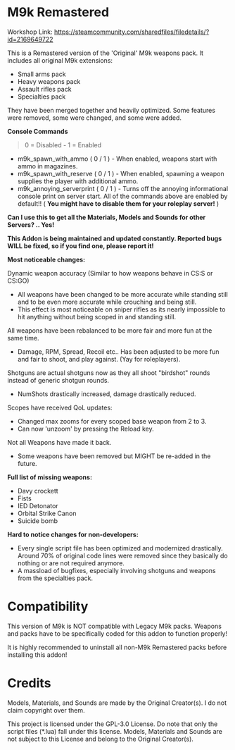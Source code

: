 # M9k Remastered

Workshop Link: https://steamcommunity.com/sharedfiles/filedetails/?id=2169649722

This is a Remastered version of the 'Original' M9k weapons pack.
It includes all original M9k extensions:
 * Small arms pack
 * Heavy weapons pack
 * Assault rifles pack
 * Specialties pack

They have been merged together and heavily optimized. Some features were removed, some were changed, and some were added.

**Console Commands**
> 0 = Disabled - 1 = Enabled
- m9k_spawn_with_ammo ( 0 / 1 ) - When enabled, weapons start with ammo in magazines.
- m9k_spawn_with_reserve ( 0 / 1 ) - When enabled, spawning a weapon supplies the player with additional ammo.
- m9k_annoying_serverprint ( 0 / 1 ) - Turns off the annoying informational console print on server start.
All of the commands above are enabled by default!! ( **You might have to disable them for your roleplay server!** )

**Can I use this to get all the Materials, Models and Sounds for other Servers? .. Yes!**

**This Addon is being maintained and updated constantly. Reported bugs WILL be fixed, so if you find one, please report it!**

**Most noticeable changes:**

Dynamic weapon accuracy (Similar to how weapons behave in CS:S or CS:GO)
 * All weapons have been changed to be more accurate while standing still and to be even more accurate while crouching and being still.
 * This effect is most noticeable on sniper rifles as its nearly impossible to hit anything without being scoped in and standing still.

All weapons have been rebalanced to be more fair and more fun at the same time.
 * Damage, RPM, Spread, Recoil etc.. Has been adjusted to be more fun and fair to shoot, and play against. (Yay for roleplayers).

Shotguns are actual shotguns now as they all shoot "birdshot" rounds instead of generic shotgun rounds.
 * NumShots drastically increased, damage drastically reduced.

Scopes have received QoL updates:
 * Changed max zooms for every scoped base weapon from 2 to 3.
 * Can now 'unzoom' by pressing the Reload key.
 
Not all Weapons have made it back.
 * Some weapons have been removed but MIGHT be re-added in the future.
 
 **Full list of missing weapons:**
 * Davy crockett
 * Fists
 * IED Detonator
 * Orbital Strike Canon
 * Suicide bomb

**Hard to notice changes for non-developers:**
 * Every single script file has been optimized and modernized drastically. Around 70% of original code lines were removed since they basically do nothing or are not required anymore.
 * A massload of bugfixes, especially involving shotguns and weapons from the specialties pack.
 
# Compatibility

This version of M9k is NOT compatible with Legacy M9k packs. Weapons and packs have to be specifically coded for this addon to function properly!

It is highly recommended to uninstall all non-M9k Remastered packs before installing this addon!

# Credits

Models, Materials, and Sounds are made by the Original Creator(s). I do not claim copyright over them.

This project is licensed under the GPL-3.0 License. Do note that only the script files (*.lua) fall under this license. Models, Materials and Sounds are not subject to this License and belong to the Original Creator(s).
